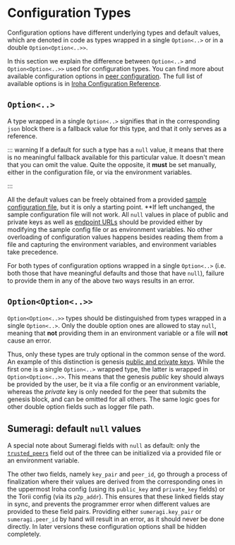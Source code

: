 # Configuration Types

Configuration options have different underlying types and default values,
which are denoted in code as types wrapped in a single `Option<..>` or in a
double `Option<Option<..>>`.

In this section we explain the difference between `Option<..>` and
`Option<Option<..>>` used for configuration types. You can find more about
available configuration options in
[peer configuration](peer-configuration.md). The full list of available
options is in
[Iroha Configuration Reference](https://github.com/hyperledger/iroha/blob/iroha2-dev/docs/source/references/config.md).

## `Option<..>`

A type wrapped in a single `Option<..>` signifies that in the corresponding
`json` block there is a fallback value for this type, and that it only
serves as a reference.

::: warning If a default for such a type has a `null` value, it means that
there is no meaningful fallback available for this particular value. It
doesn't mean that you can omit the value. Quite the opposite, it **must**
be set manually, either in the configuration file, or via the environment
variables.

:::

All the default values can be freely obtained from a provided
[sample configuration file](./sample-configuration.md#peer-configuration-configspeerconfigjson),
but it is only a starting point. \*\*If left unchanged, the sample
configuration file will not work. All `null` values in place of public and
private keys as well as
[endpoint URLs](./peer-configuration.md#iroha-public-addresses) should be
provided either by modifying the sample config file or as environment
variables. No other overloading of configuration values happens besides
reading them from a file and capturing the environment variables, and
environment variables take precedence.

For both types of configuration options wrapped in a single `Option<..>`
(i.e. both those that have meaningful defaults and those that have `null`),
failure to provide them in any of the above two ways results in an error.

## `Option<Option<..>>`

`Option<Option<..>>` types should be distinguished from types wrapped in a
single `Option<..>`. Only the double option ones are allowed to stay
`null`, meaning that **not** providing them in an environment variable or a
file will **not** cause an error.

Thus, only these types are truly optional in the common sense of the word.
An example of this distinction is genesis
[public and private keys](./peer-configuration.md#genesis). While the first
one is a single `Option<..>` wrapped type, the latter is wrapped in
`Option<Option<..>>`. This means that the genesis _public_ key should
always be provided by the user, be it via a file config or an environment
variable, whereas the _private_ key is only needed for the peer that
submits the genesis block, and can be omitted for all others. The same
logic goes for other double option fields such as logger file path.

## Sumeragi: default `null` values

A special note about Sumeragi fields with `null` as default: only the
[`trusted_peers`](./peer-configuration.md#trusted-peers) field out of the
three can be initialized via a provided file or an environment variable.

The other two fields, namely `key_pair` and `peer_id`, go through a process
of finalization where their values are derived from the corresponding ones
in the uppermost Iroha config (using its `public_key` and `private_key`
fields) or the Torii config (via its `p2p_addr`). This ensures that these
linked fields stay in sync, and prevents the programmer error when
different values are provided to these field pairs. Providing either
`sumeragi.key_pair` or `sumeragi.peer_id` by hand will result in an error,
as it should never be done directly. In later versions these configuration
options shall be hidden completely.
